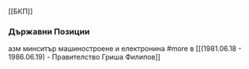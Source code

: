 [[БКП]]

### Държавни Позиции
азм минситър машиностроене и електронина #more в [[(1981.06.18 - 1986.06.19) - Правителство Гриша Филипов]]
